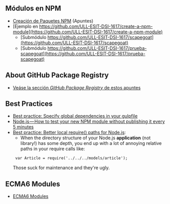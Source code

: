 ## Módulos en NPM

* [Creación de Paquetes NPM](nodejspackages.html) (Apuntes)
* [Ejemplo en https://github.com/ULL-ESIT-DSI-1617/create-a-npm-module](https://github.com/ULL-ESIT-DSI-1617/create-a-npm-module)
  - [Submódulo https://github.com/ULL-ESIT-DSI-1617/scapegoat](https://github.com/ULL-ESIT-DSI-1617/scapegoat)
  - [Submódulo https://github.com/ULL-ESIT-DSI-1617/prueba-scapegoat](https://github.com/ULL-ESIT-DSI-1617/prueba-scapegoat)
  
## About GitHub Package Registry

* [Veáse la sección *GitHub Package Registry* de estos apuntes](github-registry)

## Best Practices

* [Best practice: Specify global dependencies in your gulpfile](https://stackoverflow.com/questions/14657170/installing-global-npm-dependencies-via-package-json)
* [Node.js — How to test your new NPM module without publishing it every 5 minutes](https://medium.com/@the1mills/how-to-test-your-npm-module-without-publishing-it-every-5-minutes-1c4cb4b369be)
* [Best practice: Better local require() paths for Node.js](https://gist.github.com/branneman/8048520): 
   - When the directory structure of your Node.js **application** (not library!) has some depth, you end up with a lot of annoying relative paths in your require calls like:
    ```
     var Article = require('../../../models/article');
    ```
   Those suck for maintenance and they're ugly.

## ECMA6 Modules

* [ECMA6 Modules](ecma6-modules)